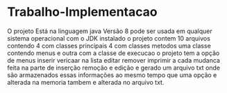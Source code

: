 # Trabalho-Implementacao

O projeto Está na linguagem java Versão 8 pode ser usada em qualquer sistema operacional com o JDK instalado o projeto
contem 10 arquivos contendo 4 com classes principais 4 com classes metodos uma classe contendo menus e outra com a classe de execucao
o projeto tem a opção de menus inserir vericaar na lista editar remover imprimir a cada mudanca feita na parte de inserção remoção e edição
e gerado um arquivo txt onde são armazenados essas informações ao mesmo tempo que uma opção e alterada na memoria tambem e alterada no
arquivo txt.
